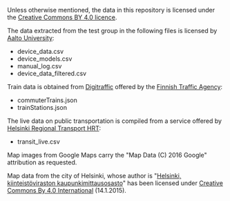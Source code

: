 Unless otherwise mentioned, the data in this repository is licensed under the [Creative Commons BY 4.0 licence](http://creativecommons.org/licenses/by/4.0/).

The data extracted from the test group in the following files is licensed by [Aalto University](http://www.aalto.fi/en/):
* device_data.csv
* device_models.csv
* manual_log.csv
* device_data_filtered.csv

Train data is obtained from [Digitraffic](http://www.liikennevirasto.fi/web/en/open-data/services/digitraffic#.V9BlOxB96Ho) offered by the [Finnish Traffic Agency](http://www.liikennevirasto.fi/web/en):
* commuterTrains.json
* trainStations.json

The live data on public transportation is compiled from a service offered by [Helsinki Regional Transport HRT](https://www.hsl.fi/en):
* transit_live.csv

Map images from Google Maps carry the "Map Data (C) 2016 Google"
attribution as requested.

Map data from the city of Helsinki, whose author is "[Helsinki, kiinteistöviraston kaupunkimittausosasto](http://www.kaupunkimittaus.fi/)"
has been licensed under [Creative Commons By 4.0 International](http://creativecommons.org/licenses/by/4.0/deed.fi) (14.1.2015). 
